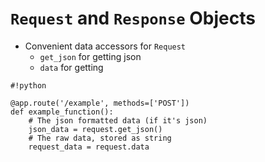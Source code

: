 `Request` and `Response` Objects
================================

- Convenient data accessors for `Request`
	- `get_json` for getting json
	- `data` for getting

<!--  -->


	#!python

	@app.route('/example', methods=['POST'])
	def example_function():
		# The json formatted data (if it's json)
		json_data = request.get_json()
		# The raw data, stored as string
		request_data = request.data